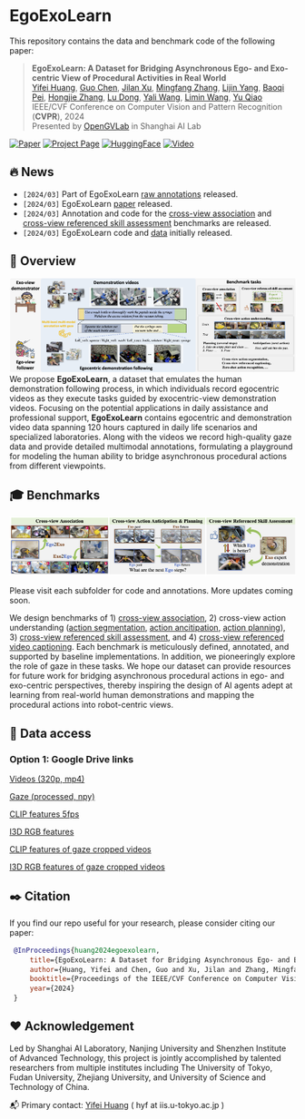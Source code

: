 # EgoExoLearn 
This repository contains the data and benchmark code of the following paper:
> **EgoExoLearn: A Dataset for Bridging Asynchronous Ego- and Exo-centric View of Procedural Activities in Real World**<br>
> [Yifei Huang](https://hyf015.github.io/), [Guo Chen](https://scholar.google.com/citations?user=lRj3moAAAAAJ), [Jilan Xu](https://scholar.google.com/citations?user=mf2U64IAAAAJ), [Mingfang Zhang](https://scholar.google.com/citations?user=KnQO5GcAAAAJ), [Lijin Yang](), [Baoqi Pei](), [Hongjie Zhang](https://scholar.google.com/citations?user=Zl_2sZYAAAAJ),  [Lu Dong](), [Yali Wang](https://scholar.google.com/citations?hl=en&user=hD948dkAAAAJ), [Limin Wang](https://wanglimin.github.io), [Yu Qiao](http://mmlab.siat.ac.cn/yuqiao/index.html)<br>
> IEEE/CVF Conference on Computer Vision and Pattern Recognition (**CVPR**), 2024<br>
> Presented by [OpenGVLab](https://github.com/OpenGVLab) in Shanghai AI Lab<br>

[![Paper](https://img.shields.io/badge/cs.CV-Paper-b31b1b?logo=arxiv&logoColor=red)](https://arxiv.org/abs/2403.16182)
[![Project Page](https://img.shields.io/badge/Homepage-Website-green)](https://egoexolearn.github.io/)
[![HuggingFace](https://img.shields.io/badge/%F0%9F%A4%97%20Hugging%20Face-Dataset-blue)]()
[![Video](https://img.shields.io/badge/YouTube-Video-c4302b?logo=youtube&logoColor=red)]()

## :fire: News <a name="news"></a>

- `[2024/03]` Part of EgoExoLearn [raw annotations](./annotations/) released.
- `[2024/03]` EgoExoLearn [paper](https://arxiv.org/abs/2403.16182) released.
- `[2024/03]` Annotation and code for the [cross-view association](./association_benchmark/) and [cross-view referenced skill assessment](./skill_benchmark/) benchmarks are released.
- `[2024/03]` EgoExoLearn code and [data](#data) initially released.

## :mega: Overview
![overall_structure](./asset/teaser.png)
We propose **EgoExoLearn**, a dataset that emulates the human demonstration following process, in which individuals record egocentric videos as they execute tasks guided by exocentric-view demonstration videos. Focusing on the potential applications in daily assistance and professional support, **EgoExoLearn** contains egocentric and demonstration video data spanning 120 hours captured in daily life scenarios and specialized laboratories. Along with the videos we record high-quality gaze data and provide detailed multimodal annotations, formulating a playground for modeling the human ability to bridge asynchronous procedural actions from different viewpoints.

## :mortar_board: Benchmarks
![benchmarks](./asset/benchmarks.png)

Please visit each subfolder for code and annotations. More updates coming soon.

We design benchmarks of 1) [cross-view association](./association_benchmark/), 2) cross-view action understanding ([action segmentation](./temporal_action_segmentation/), [action ancitipation](./action_anticipation_planning/), [action planning](./action_anticipation_planning)), 3) [cross-view referenced skill assessment](./skill_benchmark/), and 4) [cross-view referenced video captioning]().
Each benchmark is meticulously defined, annotated, and supported by baseline implementations. In addition, we pioneeringly explore the role of gaze in these tasks.
We hope our dataset can provide resources for future work for bridging asynchronous procedural actions in ego- and exo-centric perspectives, thereby inspiring the design of AI agents adept at learning from real-world human demonstrations and mapping the procedural actions into robot-centric views. 

## :bookmark_tabs: Data access <a name="data"></a>
### Option 1: Google Drive links
[Videos (320p, mp4)](https://drive.google.com/file/d/13L0VsE-qYgeqVVdBW_Yb3qKSAD9ucNfs/view?usp=drive_link)

[Gaze (processed, npy)](https://drive.google.com/file/d/19TAsggbhM9NeUKF9rxZnsTC7z4m8egw8/view?usp=drive_link)

[CLIP features 5fps](https://drive.google.com/file/d/1caIMMCtnws3arFYit0nq4yhBaNdCBOF5/view?usp=drive_link)

[I3D RGB features](https://drive.google.com/file/d/1YH0tJLy4YL0_VOW56rQSf-LDIhHkxJhl/view?usp=drive_link)

[CLIP features of gaze cropped videos](https://drive.google.com/file/d/1A6hmIBWctXKOTwllV8XcJSopHHMXQNLW/view?usp=drive_link)

[I3D RGB features of gaze cropped videos](https://drive.google.com/file/d/1-MCjVrPC25yXgxb5eu6Sgx8HDMQb0ZMa/view?usp=drive_link)

## :black_nib: Citation

   If you find our repo useful for your research, please consider citing our paper:

   ```bibtex
    @InProceedings{huang2024egoexolearn,
        title={EgoExoLearn: A Dataset for Bridging Asynchronous Ego- and Exo-centric View of Procedural Activities in Real World},
        author={Huang, Yifei and Chen, Guo and Xu, Jilan and Zhang, Mingfang and Yang, Lijin and Pei, Baoqi and Zhang, Hongjie and Lu, Dong and Wang, Yali and Wang, Limin and Qiao, Yu},
        booktitle={Proceedings of the IEEE/CVF Conference on Computer Vision and Pattern Recognition},
        year={2024}
    }
   ```

   ## :hearts: Acknowledgement

Led by Shanghai AI Laboratory, Nanjing University and Shenzhen Institute of Advanced Technology, this project is jointly accomplished by talented researchers from multiple institutes including The University of Tokyo, Fudan University, Zhejiang University, and University of Science and Technology of China. 

:mailbox_with_mail: Primary contact: [Yifei Huang]((https://hyf015.github.io/)) ( hyf at iis.u-tokyo.ac.jp ) 
